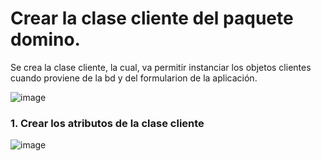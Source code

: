 # Crear la clase cliente del paquete domino. 

Se crea la clase cliente, la cual, va permitir instanciar los objetos clientes cuando proviene de la bd y del formularion de la aplicación. 

![image](https://user-images.githubusercontent.com/31961588/193427581-ce69228f-42d4-4af4-848b-d1dcdfeaccef.png)

### 1. Crear los atributos de la clase cliente


![image](https://user-images.githubusercontent.com/31961588/193427653-7d441192-531d-4dec-b91a-4c883f3555bf.png)

